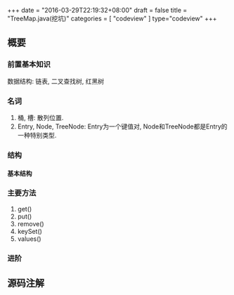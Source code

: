 +++
date = "2016-03-29T22:19:32+08:00"
draft = false
title = "TreeMap.java(挖坑)"
categories = [ "codeview" ]
type="codeview"
+++

## 概要
### 前置基本知识
数据结构: 链表, 二叉查找树, 红黑树

### 名词
1. 桶, 槽: 散列位置.
2. Entry, Node, TreeNode: Entry为一个键值对, Node和TreeNode都是Entry的一种特别类型.

<!-- more -->


### 结构
#### 基本结构


### 主要方法
1. get()
2. put()
3. remove()
4. keySet()
5. values()

### 进阶


## 源码注解

